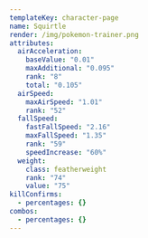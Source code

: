 ```yaml
---
templateKey: character-page
name: Squirtle
render: /img/pokemon-trainer.png
attributes:
  airAcceleration:
    baseValue: "0.01"
    maxAdditional: "0.095"
    rank: "8"
    total: "0.105"
  airSpeed:
    maxAirSpeed: "1.01"
    rank: "52"
  fallSpeed:
    fastFallSpeed: "2.16"
    maxFallSpeed: "1.35"
    rank: "59"
    speedIncrease: "60%"
  weight:
    class: featherweight
    rank: "74"
    value: "75"
killConfirms:
  - percentages: {}
combos:
  - percentages: {}
---
```

